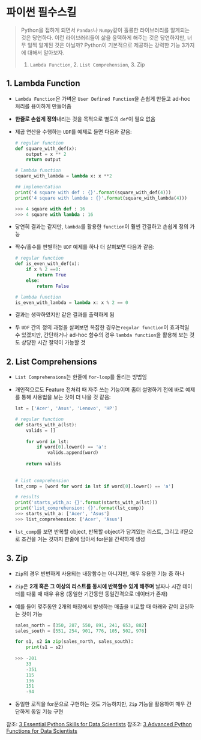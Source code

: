 # 파이썬 필수스킬

> Python을 접하게 되면서 `Pandas`나 `Numpy`같이 훌륭한 라이브러리를 알게되는 것은 당연하다. 이런 라이브러리들이 삶을 윤택하게 해주는 것은 당연하지만, 너무 일찍 알게된 것은 아닐까? Python이 기본적으로 제공하는 강력한 기능 3가지에 대해서 알아보자.
>
> 1. `Lambda Function`, 2. `List Comprehension`, 3. Zip

## 1. Lambda Function

- `Lambda Function`은 가벼운 `User Defined Function`을 손쉽게 만들고 ad-hoc 처리를 용이하게 만들어줌

- **한줄로 손쉽게 정의**내리는 것을 목적으로 별도의 `def`이 필요 없음

- 제곱 연산을 수행하는 `UDF`를 예제로 들면 다음과 같음:

  ```python
  # regular function
  def square_with_def(x):
      output = x ** 2
      return output
  
  # lambda function
  square_with_lambda = lambda x: x **2
  
  ## implementation
  print('4 square with def : {}'.format(square_with_def(4)))
  print('4 square with lambda : {}'.format(square_with_lambda(4)))
  
  >>> 4 square with def : 16
  >>> 4 square with lambda : 16
  ```

- 당연히 결과는 같지만, `lambda`를 활용한 `function`이 훨씬 간결하고 손쉽게 정의 가능

- 짝수/홀수를 판별하는 `UDF` 예제를 하나 더 살펴보면 다음과 같음:

  ```python
  # regular function
  def is_even_with_def(x):
      if x % 2 ==0:
          return True
      else:
          return False
  
  # lambda function
  is_even_with_lambda = lambda x: x % 2 == 0
  ```

- 결과는 생략하였지만  같은 결과를 출력하게 됨

- 두 `UDF` 간의 정의 과정을 살펴보면 복잡한 경우는`regular function`이 효과적일 수 있겠지만, 간단하거나 ad-hoc 함수의 경우 `lambda function`을 활용해 보는 것도 상당한 시간 절약이 가능할 것

## 2. List Comprehensions

- `List Comprehensions`는 한줄에 `for-loop`를 돌리는 방법임

- 개인적으로도 Feature 전처리 때 자주 쓰는 기능이며 좀더 설명하기 전에 바로 예제를 통해 사용법을 보는 것이 더 나을 것 같음:

  ```python
  lst = ['Acer', 'Asus', 'Lenovo', 'HP']
  
  # regular function
  def starts_with_a(lst):
      valids = []
   
      for word in lst:
          if word[0].lower() == 'a':
              valids.append(word)
   
      return valids
   
   
  # list comprehension
  lst_comp = [word for word in lst if word[0].lower() == 'a']
  
  # results
  print('starts_with_a: {}'.format(starts_with_a(lst)))
  print('list_comprehension: {}'.format(lst_comp))
  >>> starts_with_a: ['Acer', 'Asus']
  >>> list_comprehension: ['Acer', 'Asus']
  ```

- `lst_comp`를 보면 반복할 object, 반복할 object가 담겨있는 리스트, 그리고 if문으로 조건을 거는 것까지 한줄에 담아서 for문을 간략하게 생성

## 3. Zip

- `Zip`의 경우 빈번하게 사용되는 내장함수는 아니지만, 매우 유용한 기능 중 하나

- `Zip`은 **2개 혹은 그 이상의 리스트를 동시에 반복할수 있게 해주며** 날짜나 시간 데이터를 다룰 때 매우 유용 (동일한 기간동안 동일간격으로 데이터가 존재)

- 예를 들어 몇주동안 2개의 매장에서 발생하는 매출을 비교할 때 아래와 같이 코딩하는 것이 가능

  ```python
  sales_north = [350, 287, 550, 891, 241, 653, 882]
  sales_south = [551, 254, 901, 776, 105, 502, 976]
  
  for s1, s2 in zip(sales_north, sales_south):
      print(s1 — s2)
      
  >>> -201
      33
      -351
      115
      136
      151
      -94
  ```

- 동일한 로직을 for문으로 구현하는 것도 가능하지만, `Zip` 기능을 활용하여 매우 간단하게 동일 기능 구현



참조: [3 Essential Python Skills for Data Scientists](https://towardsdatascience.com/3-essential-python-skills-for-data-scientists-b642a1397ae3)
참조2: [3 Advanced Python Functions for Data Scientists](https://towardsdatascience.com/3-advanced-python-functions-for-data-scientists-f869016da63a)

